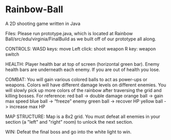 # Rainbow-Ball
A 2D shooting game written in Java

Files:
Please run prototype.java, which is located at Rainbow Ball/src/edu/virginia/FinalBuild as we built off of our prototype all along. 

CONTROLS:
WASD keys: move
Left click: shoot weapon
R key: weapon switch

HEALTH:
Player health bar at top of screen (horizontal green bar).
Enemy health bars are underneath each enemy.
If you are out of health you lose.

COMBAT:
You will gain various colored balls to act as power-ups or weapons.
Colors will have different damage levels on different enemies.
You will slowly pick up more colors of the rainbow after traversing the grid and killing bosses.
For reference:	red ball -> double damage
		orange ball -> gain max speed
		blue ball -> “freeze” enemy
		green ball -> recover HP
		yellow ball -> increase max HP

MAP STRUCTURE:
Map is a 8x2 grid. 
You must defeat all enemies in your section (a "left" and "right" room) to unlock the next section.

WIN:
Defeat the final boss and go into the white light to win. 
